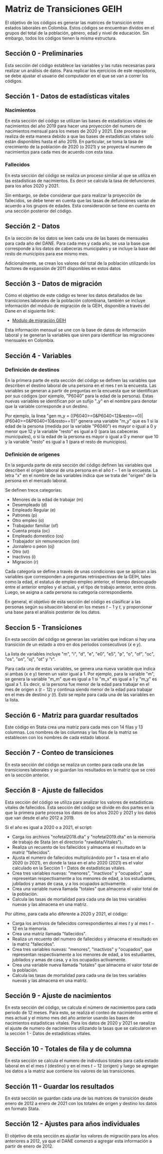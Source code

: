 # Matriz de Transiciones GEIH

El objetivo de los códigos es generar las matrices de transición entre estados laborales en Colombia. Estos códigos se encuentran dividos en el grupos del total de la población, género, edad y nivel de educación. Sin embargo, todos los códigos tienen la misma estructura. 


## Sección 0 - Preliminaries

Esta sección del código establece las variables y las rutas necesarias para realizar un análisis de datos. Para replicar los ejercicios de este repositorio, se debe ajustar el usuario del computador en el que se van a correr los códigos. 

## Sección 1 - Datos de estadísticas vitales 

### Nacimientos

En esta sección del código se utilizan las bases de estadisticas vitales de nacimientos del año 2019 para hacer una proyección del numero de nacimientos mensual para los meses de 2020 y 2021. Este proceso se realiza de esta manera debido a que las bases de estadisticas vitales solo están disponibles hasta el año 2019. En particular, se toma la tasa de crecimiento de la población de 2020 (o 2021) y se proyecta el numero de nacimientos para cada mes de acuerdo con esta tasa.  

### Fallecidos 

En esta sección del código se realiza un proceso similar al que se utiliza en las estadísticas de nacimientos. Es decir se calcula la tasa de defunciones para los años 2020 y 2021. 

Sin embargo, se debe considerar que para realizar la proyección de fallecidos, se debe tener en cuenta que las tasas de defunciones varían de acuerdo a los grupos de edades. Esta consideración se tiene en cuenta en una sección posterior del código. 


## Sección 2 -  Datos

En la sección de los datos se leen cada una de las bases de mensuales para cada año del DANE. Para cada mes y cada año, se usa la base que corresponde a los datos de cabeceras municipales y se incluye la base del resto de municipios para ese mismo mes. 

Adicionalmente, se crean los valores del total de la población utilizando los factores de expansión de 2011 disponibles en estos datos

## Sección 3 - Datos de migración

Cómo el objetivo de este código es tener los datos detallados de las transiciones laborales de la población colombiana, también se incluye información del módulo de migración de la GEIH, disponible a través del Dane en el siguiente link: 

- [Modulo de migración GEIH][migracion-link]

[migracion-link]: https://microdatos.dane.gov.co/index.php/catalog/MERCLAB-Microdatos#_r=&collection=&country=&dtype=&from=1970&page=1&ps=&sid=&sk=&sort_by=title&sort_order=&to=2022&topic=&view=s&vk=

Esta información mensual se une con la base de datos de información laboral y se generan la variables que siren para identificar las migraciones mensuales en Colombia. 

## Sección 4 - Variables 

### Definición de destinos

En la primera parte de esta sección del código se definen las variables que describen el destino laboral de una persona en el mes $t$ en la encuesta. Las variables se generan a partir de preguntas en la encuesta que se identifican por sus códigos (por ejemplo, "P6040" para la edad de la persona). Estas nuevas variables se identifican por un sufijo "_y" en el nombre para denotar que la variable corresponde a un destino.

Por ejemplo, la línea "gen m_y = ((P6040>=0&P6040<12&resto==0)|(P6040>=0&P6040<10&resto==1))" genera una variable "m_y" que es 1 si la edad de la persona (medida por la variable "P6040") es mayor o igual a 0 y menor que 12 y la variable "resto" es igual a 0 (para las cabeceras municipales), o si la edad de la persona es mayor o igual a 0 y menor que 10 y la variable "resto" es igual a 1 (para el resto de municipios).

### Definición de origenes 

En la segunda parte de esta sección del código definen las variables que describen el origen laboral de una persona en el año $t-1$ en la  encuesta. La letra "x" en el nombre de las variables indica que se trata del "origen" de la persona en el mercado laboral.

Se definen trece categorías:

- Menores de la edad de trabajar (m)
- Desempleado (d)
- Empleado Regular (e)
- Patrones (p)
- Otro empleo (o)
- Trabajador familiar (of)
- Cuenta propia (oc)
- Empleado domestico (os)
- Trabajador sin remuneracion (on)
- Jornalero o peon (oj)
- Otro (ot)
- Inactivos (i)
- Migracion (r)

Cada categoría se define a través de unas condiciones que se aplican a las variables que corresponden a preguntas retrospectivas de la GEIH, tales como la edad, el estatus de empleo empleo anterior, el tiempo desocupado entre el anterior empleo y el actual, y el tipo de trabajo anterior, entre otros. Luego, se asigna a cada persona su categoría correspondiente.

En general, el objetivo de esta sección del código es clasificar a las personas según su situación laboral en los meses $t-1$ y $t$, y proporcionar una base para el análisis posterior de los datos.

## Seccion 5 - Transiciones 

En esta sección del código se generan las variables que indican si hay una transición de un estado a otro en dos períodos consecutivos ($x$ e $y$).

La lista de variables incluye "m", "i", "d", "e", "e0", "e5", "p", "o", "of", "oc", "os", "on", "oj", "ot" y "r".

Para cada una de estas variables, se genera una nueva variable que indica si ambas (x e y) tienen un valor igual a 1. Por ejemplo, para la variable "m", se genera la variable "m_m" que es igual a 1 si "m_x" es igual a 1 y "m_y" es igual a 1. Es decir, si la persona fue menor de la edad para trabajar en el mes de origen x ($t-12$) y continua siendo menor de la edad para trabajar en el mes de destino $y$ ($t$). Esto se repite para cada una de las variables en la lista.

## Sección 6 - Matriz para guardar resultados

Este código en Stata crea una matriz para cada mes con 14 filas y 13 columnas. Los nombres de las columnas y las filas de la matriz se establecen con los nombres de cada estado laboral.

## Sección 7 - Conteo de transiciones

En esta sección del código se realiza un conteo para cada una de las transiciones laborales y se guardan los resultados en la matriz que se creó en la sección anterior. 

## Sección 8 - Ajuste de fallecidos

Esta sección del código se utiliza para analizar los valores de estadisticas vitales de fallecidos. Esta sección del código se divide en dos partes en la que la primera parte procesa los datos de los años 2020 y 2021 y los datos que van desde el año 2012 a 2019. 

Si el año es igual a 2020 o a 2021, el script:
- Carga los archivos "nofetal2018.dta" y "nofetal2019.dta" en la memoria de trabajo de Stata (en el directorio "rawdata/Vitales").
- Realiza un recuento de los fallecidos y almacena el resultado en la matriz "fallecidos".
- Ajusta el numero de fallecidos multiplicándolo por 1 + tasa en el año 2020 (o 2021), en donde la tasa en el año 2020 (2021) es el valor calculado en la Sección 1 - Datos de estadísticas vitales.
- Crea tres variables nuevas: "menores", "inactivos" y "ocupados", que representan respectivamente a los menores de edad, a los estudiantes, jubilados y amas de casa, y a los ocupados activamente.
- Crea una variable nueva llamada "totales" que almacena el valor total de la población.
 - Calcula las tasas de mortalidad para cada una de las tres variables nuevas y las almacena en una matríz.

Por último, para cada año diferente a 2020 y 2021, el código: 
- Carga los archivos de fallecidos correspondientes al mes $t$ y al mes $t-12$ en la memoria.
- Crea una matriz llamada "fallecidos".
- Realiza un recuento del numero de fallecidos y almacena el resultado en la matriz "fallecidos".
- Crea tres variables nuevas: "menores", "inactivos" y "ocupados", que representan respectivamente a los menores de edad, a los estudiantes, jubilados y amas de casa, y a los ocupados activamente.
- Crea una variable nueva llamada "totales" que almacena el valor total de la población.
- Calcula las tasas de mortalidad para cada una de las tres variables nuevas y las almacena en una matríz.


## Sección 9 - Ajuste de nacimientos

En esta sección del código, se calcula el número de nacimientos para cada periodo de 12 meses. Para esto, se realiza el conteo de nacimientos entre el mes actual y el mismo mes del año anterior usando las bases de nacimientos estadisticas vitales. Para los datos de 2020 y 2021 se raealiza el ajuste de numero de nacimientos utilizando la tasas que se calcularon en la sección 1 - Datos de estadísticas vitales. 

## Sección 10 - Totales de fila y de columna

En esta sección se calcula el numero de individuos totales para cada estado laboral en el el mes $t$ (destino) y en el mes $t-12$ (origen) y luego se agregan los datos a la matriz aue contiene los valores de las transiciones. 

## Sección 11 - Guardar los resultados

En esta sección se guardan cada una de las matrices de transición desde enero de 2012 a enero de 2021 con los totales de origen y destino los datos en formato Stata.  

## Sección 12 -  Ajustes para años individuales

El objetivo de esta sección es ajustar los valores de migración para los años anteriores a 2012, ya que el DANE comenzó a agregar esta información a partir de enero de 2012. 
